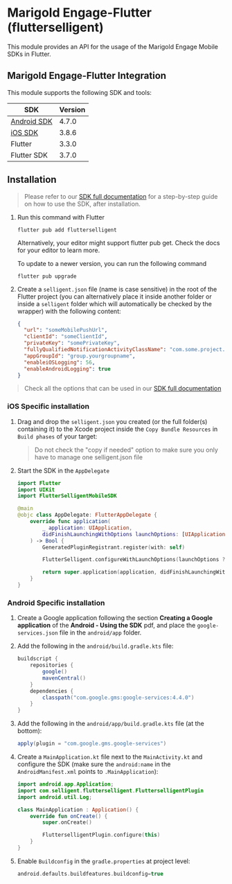 # Marigold Engage-Flutter (flutterselligent)

This module provides an API for the usage of the Marigold Engage Mobile SDKs in Flutter.

## Marigold Engage-Flutter Integration

This module supports the following SDK and tools:

| SDK                                                                            | Version |
| ------------------------------------------------------------------------------ |---------|
| [Android SDK](https://github.com/SelligentMarketingCloud/MobileSDK-Android)    | 4.7.0   |
| [iOS SDK](https://github.com/SelligentMarketingCloud/MobileSDK-iOS)            | 3.8.6   |
| Flutter                                                                        | 3.3.0   |
| Flutter SDK                                                                    | 3.7.0   |

## Installation

> Please refer to our [SDK full documentation](documentation/#flutter--using-the-sdk) for a step-by-step guide on how to use the SDK, after installation.

1. Run this command with Flutter

   ```shell
   flutter pub add flutterselligent
   ```

    Alternatively, your editor might support flutter pub get. Check the docs for your editor to learn more.

    To update to a newer version, you can run the following command

    ```shell
    flutter pub upgrade
    ```

2. Create a `selligent.json` file (name is case sensitive) in the root of the Flutter project (you can alternatively place it inside another folder or inside a `selligent` folder which will automatically be checked by the wrapper) with the following content:

   ```json
   {
     "url": "someMobilePushUrl",
     "clientId": "someClientId",
     "privateKey": "somePrivateKey",
     "fullyQualifiedNotificationActivityClassName": "com.some.project.MainActivity",
     "appGroupId": "group.yourgroupname",
     "enableiOSLogging": 56,
     "enableAndroidLogging": true
   }
   ```

> Check all the options that can be used in our [SDK full documentation](documentation/#working-with-the-selligentjson)

### iOS Specific installation

1. Drag and drop the `selligent.json` you created (or the full folder(s) containing it) to the Xcode project inside the `Copy Bundle Resources` in `Build phases` of your target:

    > Do not check the "copy if needed" option to make sure you only have to manage one selligent.json file

2. Start the SDK in the `AppDelegate`

    ```swift
    import Flutter
    import UIKit
    import FlutterSelligentMobileSDK

    @main
    @objc class AppDelegate: FlutterAppDelegate {
        override func application(
            _ application: UIApplication,
            didFinishLaunchingWithOptions launchOptions: [UIApplication.LaunchOptionsKey: Any]?
        ) -> Bool {
            GeneratedPluginRegistrant.register(with: self)

            FlutterSelligent.configureWithLaunchOptions(launchOptions ?? [:])

            return super.application(application, didFinishLaunchingWithOptions: launchOptions)
        }
    }
    ```

### Android Specific installation

1. Create a Google application following the section **Creating a Google application** of the **Android - Using the SDK** pdf, and place the `google-services.json` file in the `android/app` folder.

2. Add the following in the `android/build.gradle.kts` file:

    ```groovy
    buildscript {
        repositories {
            google()
            mavenCentral()
        }
        dependencies {
            classpath("com.google.gms:google-services:4.4.0")
        }
    }
    ```

3. Add the following in the `android/app/build.gradle.kts` file (at the bottom):

   ```groovy
   apply(plugin = "com.google.gms.google-services")
   ```

4. Create a `MainApplication.kt` file next to the `MainActivity.kt` and configure the SDK (make sure the `android:name` in the `AndroidManifest.xml` points to `.MainApplication`):

    ```kotlin
    import android.app.Application;
    import com.selligent.flutterselligent.FlutterselligentPlugin
    import android.util.Log;

    class MainApplication : Application() {
        override fun onCreate() {
            super.onCreate()

            FlutterselligentPlugin.configure(this)
        }
    }
    ```

5. Enable `Buildconfig` in the `gradle.properties` at project level:

    ```groovy
    android.defaults.buildfeatures.buildconfig=true
    ```
